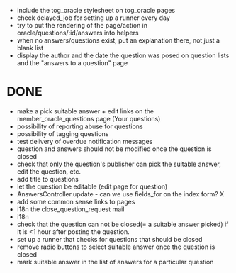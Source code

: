 * include the tog_oracle stylesheet on tog_oracle pages
* check delayed_job for setting up a runner every day
* try to put the rendering of the page/action in oracle/questions/:id/answers into helpers
* when no answers/questions exist, put an explanation there, not just a blank list
* display the author and the date the question was posed on question lists and the "answers to a question" page


DONE
====
* make a pick suitable answer + edit links on the member_oracle_questions page (Your questions)
* possibility of reporting abuse for questions
* possibility of tagging questions
* test delivery of overdue notification messages
* question and answers should not be modified once the question is closed
* check that only the question's publisher can pick the suitable answer, edit the question, etc.
* add title to questions
* let the question be editable (edit page for question)
* AnswersController.update - can we use fields_for on the index form? X
* add some common sense links to pages
* i18n the close_question_request mail
* i18n
* check that the question can not be closed(= a suitable answer picked) if it is <1 hour after posting the question.
* set up a runner that checks for questions that should be closed
* remove radio buttons to select suitable answer once the question is closed
* mark suitable answer in the list of answers for a particular question  

